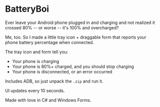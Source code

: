 # BatteryBoi

Ever leave your Android phone plugged in and charging and not realized it crossed 80% -- or worse -- it's 100% and overcharged?

Me, too. So I made a little tray icon + draggable form that reports your phone battery percentage when connected.

The tray icon and form tell you:
- Your phone is charging
- Your phone is 80%+ charged, and you should stop charging
- Your phone is disconnected, or an error occurred

Includes ADB, so just unpack the `.zip` and run it.

UI updates every 10 seconds.

Made with love in C# and Windows Forms.
